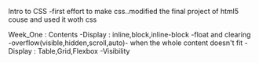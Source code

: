 Intro to CSS
-first effort to make css..modified the final project of html5 couse and used it woth css

Week_One :
Contents
-Display : inline,block,inline-block
-float and clearing
-overflow(visible,hidden,scroll,auto)- when the whole content doesn't fit
-Display : Table,Grid,Flexbox
-Visibility
